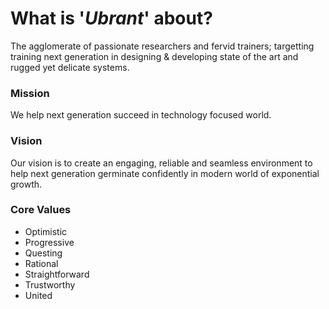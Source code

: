 # What is '*Ubrant*' about?
The agglomerate of passionate researchers and fervid trainers; targetting training next generation in designing & developing state of the art and rugged yet delicate systems.




### Mission
We help next generation succeed in technology focused world.




### Vision
Our vision is to create an engaging, reliable and seamless environment to help next generation germinate confidently in modern world of exponential growth.




### Core Values
  - Optimistic
  - Progressive
  - Questing
  - Rational
  - Straightforward
  - Trustworthy
  - United

